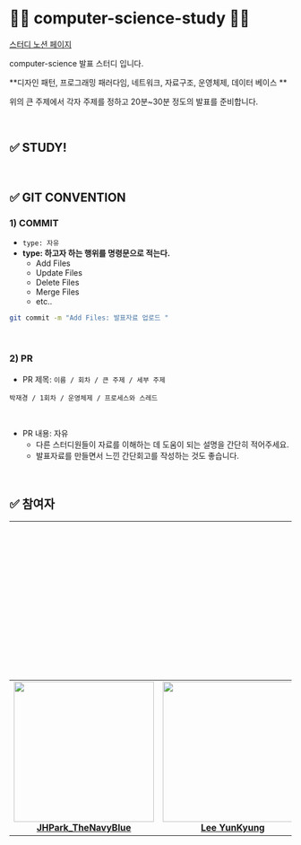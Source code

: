# 👩‍💻 computer-science-study 👨‍💻

[스터디 노션 페이지](https://evanescent-tuba-146.notion.site/CS-STUDY-90db0300708249e1a3e5b57082e307e5)

computer-science 발표 스터디 입니다.

**디자인 패턴, 프로그래밍 패러다임, 네트워크, 자료구조, 운영체제, 데이터 베이스 **

위의 큰 주제에서 각자 주제를 정하고 20분~30분 정도의 발표를 준비합니다.

<br>

## ✅ STUDY!



<br>

## ✅ GIT CONVENTION

### 1) COMMIT

- `type: 자유 `
- **type: 하고자 하는 행위를  명령문으로 적는다.** 
  - Add  Files
  - Update Files
  - Delete Files
  - Merge Files
  - etc..

```bash
git commit -m "Add Files: 발표자료 업로드 "
```

<br>

### 2) PR 

- PR 제목: `이름 / 회차 / 큰 주제 / 세부 주제`

```
박재경 / 1회차 / 운영체제 / 프로세스와 스레드
```

<br>

- PR 내용: 자유 
  - 다른 스터디원들이 자료를 이해하는 데 도움이 되는 설명을 간단히 적어주세요.
  - 발표자료를 만들면서 느낀 간단회고를 작성하는 것도 좋습니다.

<br>

## ✅ 참여자

|                                                              |                                                              | <a href="https://github.com/siwon-park"><img src="https://avatars.githubusercontent.com/u/93081720?v=4" width="250"><br />박시원</a> | <a href="https://github.com/JaeKP"><img src="https://avatars.githubusercontent.com/u/72687619?v=4" width="250"><br /> coco </a> |
| :----------------------------------------------------------: | :----------------------------------------------------------: | :----------------------------------------------------------: | :----------------------------------------------------------: |
| <a href="https://github.com/JHPark1584"><img src="https://avatars.githubusercontent.com/u/97648026?v=4" width="250"><br />**JHPark_TheNavyBlue**</a> | <a href="https://github.com/imukyee"><img src="https://avatars.githubusercontent.com/u/97648019?v=4" width="250"><br />**Lee YunKyung** </a> |                                                              | <a href="https://github.com/shrewslampe"> <img src="https://avatars.githubusercontent.com/u/97648143?v=4" width="250"><br />**yun** </a> |


